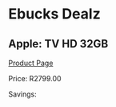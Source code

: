 
# Ebucks Dealz
## Apple: TV HD 32GB
[Product Page](https://www.ebucks.com/web/shop/productSelected.do?prodId=689997660&catId=1203379960)

Price: R2799.00

Savings: 


	